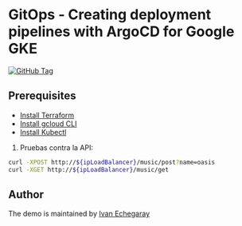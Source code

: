 # GitOps - Creating deployment pipelines with ArgoCD for Google GKE

[![GitHub Tag](https://img.shields.io/github/tag-date/punkerside/argocd-gke.svg?style=plastic)](https://github.com/punkerside/argocd-gke/tags/)

## **Prerequisites**

* [Install Terraform](https://www.terraform.io/downloads.html)
* [Install gcloud CLI](https://cloud.google.com/sdk/docs/install?hl=es-419)
* [Install Kubectl](https://kubernetes.io/docs/tasks/tools/install-kubectl-linux/)

1. Pruebas contra la API:

```bash
curl -XPOST http://${ipLoadBalancer}/music/post?name=oasis
curl -XGET http://${ipLoadBalancer}/music/get
```

## **Author**

The demo is maintained by [Ivan Echegaray](https://github.com/punkerside)